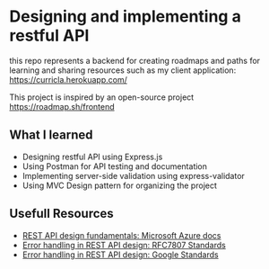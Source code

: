 # Designing and implementing a restful API
this repo represents a backend for creating roadmaps and paths for learning and sharing resources such as my client application: https://curricla.herokuapp.com/ 

This project is inspired by an open-source project https://roadmap.sh/frontend

## What I learned
- Designing restful API using Express.js
- Using Postman for API testing and documentation
- Implementing server-side validation using express-validator
- Using MVC Design pattern for organizing the project


## Usefull Resources  
- [REST API design fundamentals: Microsoft Azure docs](https://docs.microsoft.com/en-us/azure/architecture/best-practices/api-design)
- [Error handling in REST API design: RFC7807 Standards](https://tools.ietf.org/html/rfc7807)
- [Error handling in REST API design: Google Standards](https://developers.google.com/search-ads/v2/standard-error-responses)

